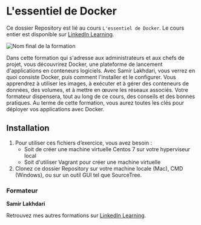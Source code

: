# L'essentiel de Docker

Ce dossier Repository est lié au cours `L'essentiel de Docker`. Le cours entier est disponible sur [LinkedIn Learning][lil-course-url].

![Nom final de la formation][lil-thumbnail-url] 

Dans cette formation qui s'adresse aux administrateurs et aux chefs de projet, vous découvrirez Docker, une plateforme de lancement d'applications en conteneurs logiciels. Avec Samir Lakhdari, vous verrez en quoi consiste Docker, puis comment l'installer et le configurer. Vous apprendrez à utiliser les images, à exécuter et à gérer des conteneurs de données, des volumes, et à mettre en œuvre les réseaux associés. Votre formateur dispensera, tout au long de ce cours, des conseils et des bonnes pratiques. Au terme de cette formation, vous aurez toutes les clés pour déployer vos applications avec Docker.

## Installation

1. Pour utiliser ces fichiers d’exercice, vous avez besoin : 
   - Soit de créer une machine virtuelle Centos 7 sur votre hyperviseur local
   - Soit d'utiliser Vagrant pour créer une machine virtuelle 
2. Clonez ce dossier Repository sur votre machine locale (Mac), CMD (Windows), ou sur un outil GUI tel que SourceTree. 

### Formateur

**Samir Lakhdari** 

 Retrouvez mes autres formations sur [LinkedIn Learning][lil-URL-trainer].

[0]: # (Replace these placeholder URLs with actual course URLs)
[lil-course-url]: https://www.linkedin.com
[lil-thumbnail-url]: https:
[lil-URL-trainer]: https://www.linkedin.com/learning/instructors/samir-lakhdari

[1]: # (End of FR-Instruction ###############################################################################################)
